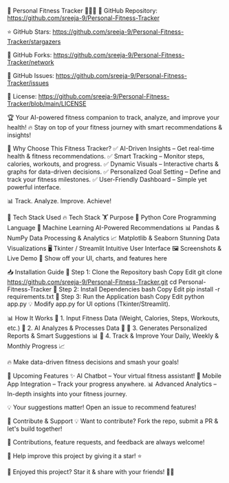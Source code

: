 
💪 Personal Fitness Tracker 🏃‍♂️🚀
🔗 GitHub Repository: https://github.com/sreeja-9/Personal-Fitness-Tracker

⭐ GitHub Stars: https://github.com/sreeja-9/Personal-Fitness-Tracker/stargazers

🔀 GitHub Forks: https://github.com/sreeja-9/Personal-Fitness-Tracker/network

🐛 GitHub Issues: https://github.com/sreeja-9/Personal-Fitness-Tracker/issues

📜 License: https://github.com/sreeja-9/Personal-Fitness-Tracker/blob/main/LICENSE


🏆 Your AI-powered fitness companion to track, analyze, and improve your health!
🔥 Stay on top of your fitness journey with smart recommendations & insights!

🎯 Why Choose This Fitness Tracker?
✅ AI-Driven Insights – Get real-time health & fitness recommendations.
✅ Smart Tracking – Monitor steps, calories, workouts, and progress.
✅ Dynamic Visuals – Interactive charts & graphs for data-driven decisions.
✅ Personalized Goal Setting – Define and track your fitness milestones.
✅ User-Friendly Dashboard – Simple yet powerful interface.

📊 Track. Analyze. Improve. Achieve!

🚀 Tech Stack Used
🔥 Tech Stack	🏋️ Purpose
🐍 Python	Core Programming Language
🤖 Machine Learning	AI-Powered Recommendations
📊 Pandas & NumPy	Data Processing & Analytics
📈 Matplotlib & Seaborn	Stunning Data Visualizations
🖥️ Tkinter / Streamlit	Intuitive User Interface
🖼️ Screenshots & Live Demo
📸 Show off your UI, charts, and features here

📥 Installation Guide
🔹 Step 1: Clone the Repository
bash
Copy
Edit
git clone https://github.com/sreeja-9/Personal-Fitness-Tracker.git
cd Personal-Fitness-Tracker
🔹 Step 2: Install Dependencies
bash
Copy
Edit
pip install -r requirements.txt
🔹 Step 3: Run the Application
bash
Copy
Edit
python app.py
💡 Modify app.py for UI options (Tkinter/Streamlit).

📊 How It Works
📌 1. Input Fitness Data (Weight, Calories, Steps, Workouts, etc.)
📌 2. AI Analyzes & Processes Data 🤖
📌 3. Generates Personalized Reports & Smart Suggestions 📊
📌 4. Track & Improve Your Daily, Weekly & Monthly Progress 📈

🔥 Make data-driven fitness decisions and smash your goals!

🚀 Upcoming Features
✨ AI Chatbot – Your virtual fitness assistant!
📱 Mobile App Integration – Track your progress anywhere.
📊 Advanced Analytics – In-depth insights into your fitness journey.

💡 Your suggestions matter! Open an issue to recommend features!

🤝 Contribute & Support
💡 Want to contribute? Fork the repo, submit a PR & let's build together!

📌 Contributions, feature requests, and feedback are always welcome!

🚀 Help improve this project by giving it a star! ⭐


🎉 Enjoyed this project? Star it & share with your friends! 🚀🔥
